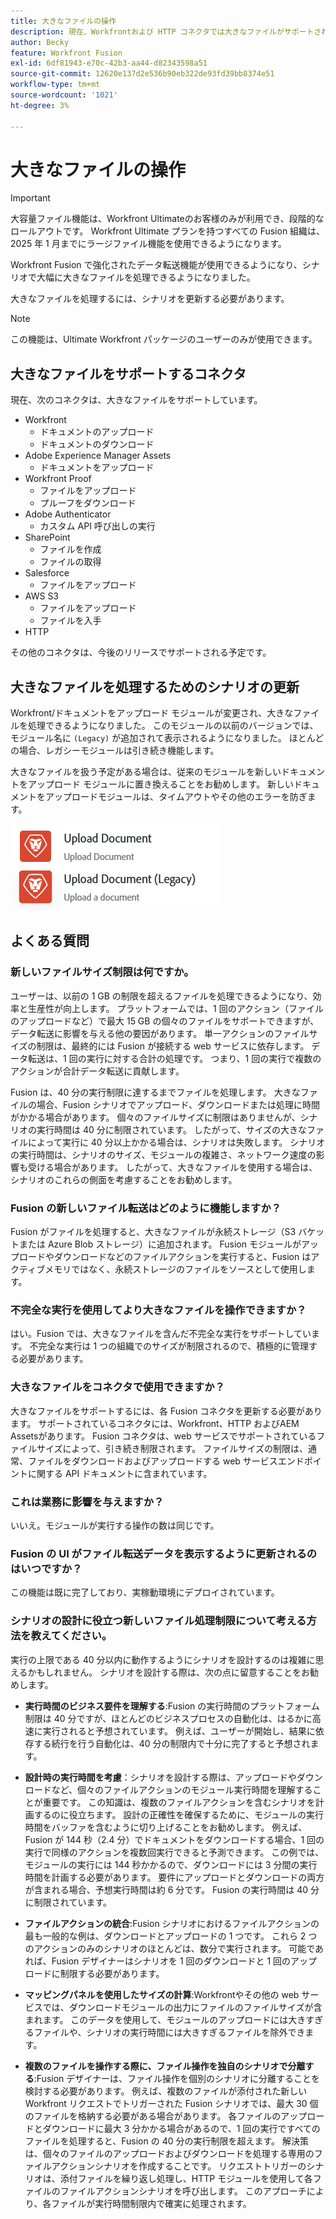 ```yaml
---
title: 大きなファイルの操作
description: 現在、Workfrontおよび HTTP コネクタでは大きなファイルがサポートされています。
author: Becky
feature: Workfront Fusion
exl-id: 6df81943-e70c-42b3-aa44-d82343598a51
source-git-commit: 12620e137d2e536b90eb322de93fd39bb8374e51
workflow-type: tm+mt
source-wordcount: '1021'
ht-degree: 3%

---
```


# 大きなファイルの操作

>[!IMPORTANT]
>
>大容量ファイル機能は、Workfront Ultimateのお客様のみが利用でき、段階的なロールアウトです。 Workfront Ultimate プランを持つすべての Fusion 組織は、2025 年 1 月までにラージファイル機能を使用できるようになります。

Workfront Fusion で強化されたデータ転送機能が使用できるようになり、シナリオで大幅に大きなファイルを処理できるようになりました。

大きなファイルを処理するには、シナリオを更新する必要があります。

>[!NOTE]
>
>この機能は、Ultimate Workfront パッケージのユーザーのみが使用できます。

## 大きなファイルをサポートするコネクタ

現在、次のコネクタは、大きなファイルをサポートしています。

* Workfront
   * ドキュメントのアップロード
   * ドキュメントのダウンロード
* Adobe Experience Manager Assets
   * ドキュメントをアップロード
* Workfront Proof
   * ファイルをアップロード
   * プルーフをダウンロード
* Adobe Authenticator
   * カスタム API 呼び出しの実行
* SharePoint
   * ファイルを作成
   * ファイルの取得
* Salesforce
   * ファイルをアップロード
* AWS S3
   * ファイルをアップロード
   * ファイルを入手
* HTTP

その他のコネクタは、今後のリリースでサポートされる予定です。

## 大きなファイルを処理するためのシナリオの更新

Workfront/ドキュメントをアップロード モジュールが変更され、大きなファイルを処理できるようになりました。 このモジュールの以前のバージョンでは、モジュール名に `(Legacy)` が追加されて表示されるようになりました。 ほとんどの場合、レガシーモジュールは引き続き機能します。

大きなファイルを扱う予定がある場合は、従来のモジュールを新しいドキュメントをアップロード モジュールに置き換えることをお勧めします。 新しいドキュメントをアップロードモジュールは、タイムアウトやその他のエラーを防ぎます。

![ドキュメントをアップロード](assets/new-upload-document.png)

## よくある質問

### 新しいファイルサイズ制限は何ですか。

ユーザーは、以前の 1 GB の制限を超えるファイルを処理できるようになり、効率と生産性が向上します。  プラットフォームでは、1 回のアクション（ファイルのアップロードなど）で最大 15 GB の個々のファイルをサポートできますが、データ転送に影響を与える他の要因があります。 単一アクションのファイルサイズの制限は、最終的には Fusion が接続する web サービスに依存します。 データ転送は、1 回の実行に対する合計の処理です。 つまり、1 回の実行で複数のアクションが合計データ転送に貢献します。

Fusion は、40 分の実行制限に達するまでファイルを処理します。 大きなファイルの場合、Fusion シナリオでアップロード、ダウンロードまたは処理に時間がかかる場合があります。 個々のファイルサイズに制限はありませんが、シナリオの実行時間は 40 分に制限されています。 したがって、サイズの大きなファイルによって実行に 40 分以上かかる場合は、シナリオは失敗します。 シナリオの実行時間は、シナリオのサイズ、モジュールの複雑さ、ネットワーク速度の影響も受ける場合があります。 したがって、大きなファイルを使用する場合は、シナリオのこれらの側面を考慮することをお勧めします。

### Fusion の新しいファイル転送はどのように機能しますか？

Fusion がファイルを処理すると、大きなファイルが永続ストレージ（S3 バケットまたは Azure Blob ストレージ）に追加されます。 Fusion モジュールがアップロードやダウンロードなどのファイルアクションを実行すると、Fusion はアクティブメモリではなく、永続ストレージのファイルをソースとして使用します。

### 不完全な実行を使用してより大きなファイルを操作できますか？

はい。Fusion では、大きなファイルを含んだ不完全な実行をサポートしています。 不完全な実行は 1 つの組織でのサイズが制限されるので、積極的に管理する必要があります。

### 大きなファイルをコネクタで使用できますか？

大きなファイルをサポートするには、各 Fusion コネクタを更新する必要があります。 サポートされているコネクタには、Workfront、HTTP およびAEM Assetsがあります。 Fusion コネクタは、web サービスでサポートされているファイルサイズによって、引き続き制限されます。 ファイルサイズの制限は、通常、ファイルをダウンロードおよびアップロードする web サービスエンドポイントに関する API ドキュメントに含まれています。

### これは業務に影響を与えますか？

いいえ。モジュールが実行する操作の数は同じです。

### Fusion の UI がファイル転送データを表示するように更新されるのはいつですか？

この機能は既に完了しており、実稼動環境にデプロイされています。

### シナリオの設計に役立つ新しいファイル処理制限について考える方法を教えてください。

実行の上限である 40 分以内に動作するようにシナリオを設計するのは複雑に思えるかもしれません。 シナリオを設計する際は、次の点に留意することをお勧めします。

* **実行時間のビジネス要件を理解する**:Fusion の実行時間のプラットフォーム制限は 40 分ですが、ほとんどのビジネスプロセスの自動化は、はるかに高速に実行されると予想されています。 例えば、ユーザーが開始し、結果に依存する続行を行う自動化は、40 分の制限内で十分に完了すると予想されます。
* **設計時の実行時間を考慮**：シナリオを設計する際は、アップロードやダウンロードなど、個々のファイルアクションのモジュール実行時間を理解することが重要です。 この知識は、複数のファイルアクションを含むシナリオを計画するのに役立ちます。  設計の正確性を確保するために、モジュールの実行時間をバッファを含むように切り上げることをお勧めします。
例えば、Fusion が 144 秒（2.4 分）でドキュメントをダウンロードする場合、1 回の実行で同様のアクションを複数回実行できると予測できます。 この例では、モジュールの実行には 144 秒かかるので、ダウンロードには 3 分間の実行時間を計画する必要があります。 要件にアップロードとダウンロードの両方が含まれる場合、予想実行時間は約 6 分です。 Fusion の実行時間は 40 分に制限されています。

* **ファイルアクションの統合**:Fusion シナリオにおけるファイルアクションの最も一般的な例は、ダウンロードとアップロードの 1 つです。 これら 2 つのアクションのみのシナリオのほとんどは、数分で実行されます。 可能であれば、Fusion デザイナーはシナリオを 1 回のダウンロードと 1 回のアップロードに制限する必要があります。

* **マッピングパネルを使用したサイズの計算**:Workfrontやその他の web サービスでは、ダウンロードモジュールの出力にファイルのファイルサイズが含まれます。 このデータを使用して、モジュールのアップロードには大きすぎるファイルや、シナリオの実行時間には大きすぎるファイルを除外できます。

* **複数のファイルを操作する際に、ファイル操作を独自のシナリオで分離する**:Fusion デザイナーは、ファイル操作を個別のシナリオに分離することを検討する必要があります。 例えば、複数のファイルが添付された新しいWorkfront リクエストでトリガーされた Fusion シナリオでは、最大 30 個のファイルを格納する必要がある場合があります。 各ファイルのアップロードとダウンロードに最大 3 分かかる場合があるので、1 回の実行ですべてのファイルを処理すると、Fusion の 40 分の実行制限を超えます。 解決策は、個々のファイルのアップロードおよびダウンロードを処理する専用のファイルアクションシナリオを作成することです。 リクエストトリガーのシナリオは、添付ファイルを繰り返し処理し、HTTP モジュールを使用して各ファイルのファイルアクションシナリオを呼び出します。 このアプローチにより、各ファイルが実行時間制限内で確実に処理されます。

<!--
## Connectors that do not support large files

Some Fusion connectors do not support large files. For these connectors, Fusion's total processing capacity for files is **1 GB**. 

This limit is based on a total memory cost. Every operation contributes to that cost. If a single file of 400 MB is downloaded and uploaded then the total cost to the file capacity would be 800 MB.

The following connectors do **not** support large files. 

* Archive
* Box
* Convert
* CSV
* Datastores
* Flow control
* FTP
* JSON
* JWT
* Markdown
* Math
* Microsoft Word templates
* MIME
* Microsoft SQL
* SFTP
* Adobe Acrobat Sign
* SOAP
* Tools
* XML

If a connector is not on this list, it does not support large files. For these connectors, Fusion's total processing capacity for files is **1 GB**. 

This limit is based on a total memory cost. Every operation contributes to that cost. If a single file of 400 MB is downloaded and uploaded then the total cost to the file capacity would be 800 MB.-->






<!--## Connectors that support large files

The following connectors support large files.

Workfront
HTTP
Webhooks
Salesforce
Microsoft Email
Workfront Proof
AEM Assets
Email
Slack
Jira
Microsoft Excel
SharePoint
Frame.io
Adobe PDF Services
Marketo
Azure Devops 
Google Email
Jira Server
Google Sheets
Microsoft OneDrive
ServiceNow 
AWS S3
Bynder
OneDrive Business
Adobe Authenticator
Google Drive
Microsoft Dynamics
Google Docs
NetSuite
Airtable
Azure AD
QuickBase 
Adobe Target
Adobe Campaign Classic
Microsoft Calendar
Workfront Planning
HubSpot CRM  
DropBox
Cloud Convert
Egnyte
Adobe Firefly
OpenAI / Chat GPT
Allocadia
Cvent
GitLab 
Google Team Drive
Google Calendar
Workfront SDL Managed Translation
Widen
Workfront Boards
Google Slides
Qualtrics
Microsoft Power BI
Adobe Photoshop
Anaplan
DocuSign 
MariaDB
Adobe Creative Cloud Libraries
Figma
AEM Forms
Datadog
GitHub 
Google Forms
Adobe I/O Events
Trello
Workday
Adobe Journey Optimizer
Adobe Lightroom


If a file is not on this list, it does not support large files. For these connectors, Fusion's total processing capacity for files is **1 GB**. 

This limit is based on a total memory cost. Every operation contributes to that cost. If a single file of 400 MB is downloaded and uploaded then the total cost to the file capacity would be 800 MB.

-->
